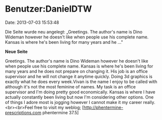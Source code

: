 Benutzer:DanielDTW
==================

Date: 2013-07-03 15:53:48

Die Seite wurde neu angelegt: „Greetings. The author\'s name is Dino
Wideman however he doesn\'t like when people use his complete name.
Kansas is where he\'s been living for many years and he ..."

**Neue Seite**

<div>

Greetings. The author\'s name is Dino Wideman however he doesn\'t like
when people use his complete name. Kansas is where he\'s been living for
many years and he does not prepare on changing it. His job is an office
supervisor and he will not change it anytime quickly. Doing 3d graphics
is exactly what he does every week.Vivan is the name I enjoy to be
called with although it\'s not the most feminine of names. My task is an
office supervisor and I\'m doing pretty good economically. Kansas is
where I have actually constantly been living but now I\'m considering
other options. One of things I adore most is jogging however I cannot
make it my career really.\<br\>\<br\>Feel free to visit my weblog;
\[http://phentermine-prescriptions.com phentermine 37.5\]

</div>
